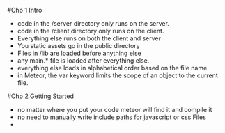 #Chp 1 Intro
  - code in the /server directory only runs on the server.
  - code in the /client directory only runs on the client.
  - Everything else runs on both the client and server
  - You static assets go in the public directory
  - Files in /lib are loaded before anything else
  - any main.* file is loaded after everything else.
  - everything else loads in alphabetical order based on the file name.
  - in Meteor, the var keyword limits the scope of an object to the current file.

#Chp 2 Getting Started
  - no matter where you put your code meteor will find it and compile it
  - no need to manually write include paths for javascript or css Files
  - <template name="postsList"> postList attribute used by Meteor to keep track of what template goes where
###Spacebars
    - meteors templating system,
    - html with addition of inclusions, expressions and block helpers.
    - inclusion: {{> templateName}}, tells meteor to replace the {{> inclusion}} with the template whos name corresponds.

###Expressions:
  {{title}},call a property of the current object, or the return value of a template helper as defined in the current template's manager

###Block Helpers:
  - tags which control the flow of the template. {{#each }} {{/each}} {{#if}}{{/if}}

#Chp 3 Templates
###Template Helpers:
    - Meteor keeps templates and their logic separated
    - in order to come to like a template needs helpers
    - prepare raw data
    - similar to controllers but have a slightly different role
    - while the template's role is limited to displaying or looping over variables, the helpers are the one who actually do the heavy lifting by assigning a value to each variable.

  - the {{#each}} block helper not only iterates, it also sets the value of "this" inside the block to the iterated object.

#Chp 4 Collections
###Collection:
    - core feature of meteor is the automatic synchronisation of data between client and server.
    - collection is a special data structure that takes care of storing your data in MongoDB
    - synchronising data with each connected user's browser in real time
    - place collection in lib directory to make sure they are defined first

###Storing Data:
    - Browser Memory: data local to the current browser tab, not permanent (Javascript Variables)

    - Browser Storage: cookies or local storage. local to current user but available across all tabs

    - Server-side database: stores permanent data. Available to more than one user
###Client & Server:
    - code not place inside client or server folders will run in both contexts.
    - collections are available to both client and server
    - server side collection has the job of talking to the MongoDB database
    - client side collection is a copy of a subset of the real, canonical collection.   
###Server-Side Collections:
    - acts as an API into MongoDB
    - write Mongo commands like Collection.insert()


###Mongo:
    - sccess your deployed app's Mongo shell with "meteor mongo myApp".

###Client-Side Collections:
    - Posts = new Mongo.Collection('posts') client side is a local, in-browser cache of the real Mongo collection.
    - cache is a subset of data for quick access
    - documents stored in browser Memory
###MiniMongo:
    - Meteor's client-side Mongo implementation

###Flow:
    server-side collection was informed by a client collection of a new post, and took on the task of distributing that post into the Mongo database and back out to all the other connected post collections.

###Find & Fetch:
    - find() returns a cursor, which is a reactive data source.
    - use fetch() on that cursor to transform it into an array .

###Connecting Collections: Publications and Subscriptions
    - autopublish package not intended for production applications
    - autopublish says that each collection should be shared in its entirety to each connected client.
    - "meteor remove autopublish"
#Chp 5 Publications and Subscriptions
  Publications and subscriptions are one of the most fundamental and important concepts in Meteor
## Magic
  - Misunderstandings:
    - Meteor is insecure
    - Meteor apps can't deal with large amounts of data
  - magic is ultimately very useful, it can obscure
  -
###The Olden Days (2011)
####Rails Example:
    - browser sends a request to your app, which is living on the server
    1. app's first job is to figure out what data the user needs to see (bookstore clerk)
    2. app's second job is translating that data into nice, human-readable HTML or JSON (wrapping the book and putting it in a nice bag) View part of MVC
    3. app takes that HTML code and sends it over to the browser
#### Meteor way
    - Rails app only lives on the server, a Meteor app also includes a client-side component that will run on the client(MiniMongo)
    - allows meteor to make database calls from everywhere.
    - instead of sending HTML code to the client, Meteor will send that actual data (data on the wire)
    - access and even modify that data instantaneously
###Publishing
  - a way of telling Meteor which subset of data can be sent to the client
  - a funnel that transfers data from a server-side (source) collection to a client-side (target) collection.
  - protocol used DDP (Distributed Data Protocol).
###Subscribing
  - a way for clients to specify which subset of that data they need at any particular moment
  - subscribed data will be mirrored on the client via MiniMongo
###autopublish
  - by default autopublish package enabled
  - mirroring all data from the server on the client
  - Data is ubiquitous
  - not for production use
### Magic
 - publishCursor() if you return a cursor (i.e. Posts.find({'author':'Tom'})) in a publish function

 publishCursor() does:

  - It checks the name of the server-side collection.

  - It pulls all matching documents from the cursor and sends it into a client-side collection of the same name. (It uses .added() to do this).

  - Whenever a document is added, removed or changed, it sends those changes down to the client-side collection. (It uses .observe() on the cursor and .added(), .changed() and removed() to do this).

#Chp6 Routing
  - http://myapp.com/posts/xyz (where xyz is a MongoDB id identifier)
  - routing to look at what's inside the browser's URL bar and display the right content accordingly.

###Iron Router package
  - conceived specifically for Meteor apps
  - sets up paths and filters( actions to paths)
  - manage subscriptions ( which path has access to data)
  - "meteor add iron:router"
### Vocabulary
  - Routes: set of instructions that tell the app where to go and what to do.
  - Paths: URL within your app, can include query parameters
  - Segments: different parts of a path, deliminator(/)
  - Hooks: actions to perform before, after or during the routing process(checking if the user has the proper rights before displaying a page)
  - Filters: hooks that you define globally for one or more routes.
  - Route Templates: Each route needs to point to a template.
  - Layouts: contain all the HTML code that wraps the current template,
  - Controllers: contain all the common routing logic.

### Mapping URLs To Templates
 - iron router take over what renders inside the <body> tag
 - {{> yield}}
  - dynamic zone that will automatically render whichever template corresponds to the current route

### Named Routes
 - by default Iron Router will look for a template with the same name as the route name
 - will infer name from path
 - Naming routes lets us use Iron Router features for building links inside app
 - {{pathFor}} Spacebars helper returns the URL path component of any route
 - <a class="navbar-brand" href="{{pathFor 'postsList'}}">PostList</a>

###Magic
  - Iron Router comes with a built-in way to delay showing a template until the route calling it is ready, and show a loading template instead
    - Router.configure({
  layoutTemplate: 'layout',
  loadingTemplate: 'loading',
  waitOn: function() { return Meteor.subscribe('posts'); }
});
- wait on the subscription. prevents page from loading until subscription is ready

- spin package: animated loading spinner {{>spinner}}

- wait on your subscriptions, not just for the user experience, but also because it means you can safely assume that data will always be available from within a template.
###Magic
- Reactivity: how does the router know when to redirect the user back to the right page once the data comes through?

### Routing to A Specific Path
  - :id syntax tells the router to match any route of the form /posts/xyz/
  - Second, to put whatever it finds in this “xyz” spot inside an id property in the router's params array.
### Data context
  - By setting a template's data context, you can control the value of "this" inside template helpers.
  - {{#with}} take this object, and apply the following template to it
    - {{#with myWidget}}
        {{> widgetPage}}
      {{/with}}

###HTML5 pushState
  - URL changes are happening using HTML5 pushState.
  - Router picks up clicks on URLs that are internal to the site, and prevents the browser from browsing away from the app, instead just making the necessary changes to the app's state.

###Post Not Found
  - when someone enters a wrong url Iron Router takes care of this for us through the notFoundTemplate option.
  - set up a new template to show a simple 404 error message
  - Router.configure({
    layoutTemplate: 'layout',
    loadingTemplate: 'loading',
    notFoundTemplate: 'notFound',
    waitOn: function() { return Meteor.subscribe('posts'); }
});
